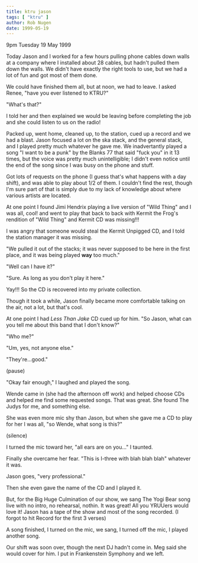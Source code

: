 ```yaml
---
title: ktru jason
tags: [ "ktru" ]
author: Rob Nugen
date: 1999-05-19
---
```


<p class=date>9pm Tuesday 19 May 1999</p>

<p>Today Jason and I worked for a few hours pulling phone cables down walls at a company where I installed about 28 cables, but hadn't pulled them down the walls.  We didn't have exactly the right tools to use, but we had a lot of fun and got most of them done.

<p>We could have finished them all, but at noon, we had to leave.  I asked Renee, "have you ever listened to KTRU?"

<p>"What's that?"

<p>I told her and then explained we would be leaving before completing the job and she could listen to us on the radio!

<p>Packed up, went home, cleaned up, to the station, cued up a record and we had a blast.  Jason focused a lot on the ska stack, and the general stack, and I played pretty much whatever he gave me.  We inadvertantly played a song "I want to be a punk" by the Blanks 77 that said "fuck you" in it 13 times, but the voice was pretty much unintelligible; I didn't even notice until the end of the song since I was busy on the phone and stuff.

<p>Got lots of requests on the phone (I guess that's what happens with a day shift), and was able to play about 1/2 of them.  I couldn't find the rest, though I'm sure part of that is simply due to my lack of knowledge about where various artists are located.

<p>At one point I found Jimi Hendrix playing a live version of "Wild Thing" and I was all, cool! and went to play that back to back with Kermit the Frog's rendition of "Wild Thing" and Kermit CD was missing!!!

<p>I was angry that someone would steal the Kermit Unpigged CD, and I told the station manager it was missing.

<p>"We pulled it out of the stacks; it was never supposed to be here in the first place, and it was being played <b>way</b> too much."

<p>"Well can I have it?"

<p>"Sure.  As long as you don't play it here."

<p>Yay!!!  So the CD is recovered into my private collection.

<p>Though it took a while, Jason finally became more comfortable talking on the air, not a lot, but that's cool.

<p>At one point I had <em>Less Than Jake</em> CD cued up for him.  "So Jason, what can you tell me about this band that I don't know?"

<p>"Who me?"

<p>"Um, yes, not anyone else."

<p>"They're...good."

<p>(pause)

<p>"Okay fair enough," I laughed and played the song.

<p>Wende came in (she had the afternoon off work) and helped choose CDs and helped me find some requested songs. That was great.  She found The Judys for me, and something else.

<p>She was even more mic shy than Jason, but when she gave me a CD to play for her I was all, "so Wende, what song is this?"

<p>(silence)

<p>I turned the mic toward her, "all ears are on you..." I taunted.

<p>Finally she overcame her fear. "This is I-three with blah blah blah" whatever it was.

<p>Jason goes, "very professional."

<p>Then she even gave the name of the CD and I played it.

<p>But, for the Big Huge Culmination of our show, we sang The Yogi Bear song live with no intro, no rehearsal, nothin.  It was great!  All you YRUUers would love it!  Jason has a tape of the show and most of the song recorded.  (I forgot to hit Record for the first 3 verses)

<p>A song finished, I turned on the mic, we sang, I turned off the mic, I played another song.

<p>Our shift was soon over, though the next DJ hadn't come in.  Meg said she would cover for him.  I put in Frankenstein Symphony and we left.
